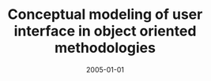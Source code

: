 ---
# Documentation: https://wowchemy.com/docs/managing-content/

title: Conceptual modeling of user interface in object oriented methodologies
subtitle: ''
summary: ''
authors:
- Bogumiła Hnatkowska
- piasecki
tags: []
categories: []
date: '2005-01-01'
lastmod: 2022-10-07T05:09:12Z
featured: false
draft: false

# Featured image
# To use, add an image named `featured.jpg/png` to your page's folder.
# Focal points: Smart, Center, TopLeft, Top, TopRight, Left, Right, BottomLeft, Bottom, BottomRight.
image:
  caption: ''
  focal_point: ''
  preview_only: false

# Projects (optional).
#   Associate this post with one or more of your projects.
#   Simply enter your project's folder or file name without extension.
#   E.g. `projects = ["internal-project"]` references `content/project/deep-learning/index.md`.
#   Otherwise, set `projects = []`.
projects: []
publishDate: '2022-10-07T05:09:11.295801Z'
publication_types:
- '2'
abstract: ''
publication: '*Foundations of Computing and Decision Sciences*'
---